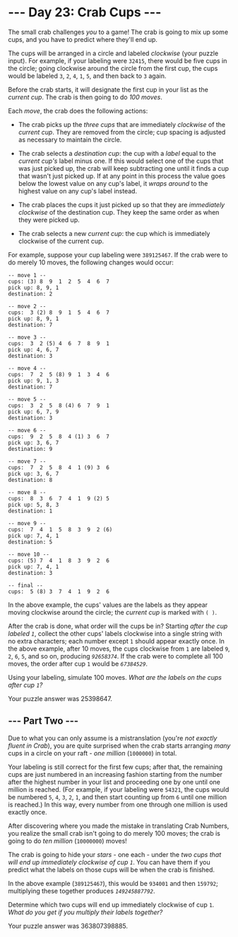# --- Day 23: Crab Cups ---

The small crab challenges *you* to a game! The crab is going to mix up some cups, and you have to predict where they'll end up.

The cups will be arranged in a circle and labeled *clockwise* (your puzzle input). For example, if your labeling were `32415`, there would be five cups in the circle; going clockwise around the circle from the first cup, the cups would be labeled `3`, `2`, `4`, `1`, `5`, and then back to `3` again.

Before the crab starts, it will designate the first cup in your list as the *current cup*. The crab is then going to do *100 moves*.

Each *move*, the crab does the following actions:


 - The crab picks up the *three cups* that are immediately *clockwise* of the *current cup*. They are removed from the circle; cup spacing is adjusted as necessary to maintain the circle.

 - The crab selects a *destination cup*: the cup with a *label* equal to the *current cup's* label minus one. If this would select one of the cups that was just picked up, the crab will keep subtracting one until it finds a cup that wasn't just picked up. If at any point in this process the value goes below the lowest value on any cup's label, it *wraps around* to the highest value on any cup's label instead.

 - The crab places the cups it just picked up so that they are *immediately clockwise* of the destination cup. They keep the same order as when they were picked up.

 - The crab selects a new *current cup*: the cup which is immediately clockwise of the current cup.


For example, suppose your cup labeling were `389125467`. If the crab were to do merely 10 moves, the following changes would occur:

```
-- move 1 --
cups: (3) 8  9  1  2  5  4  6  7 
pick up: 8, 9, 1
destination: 2

-- move 2 --
cups:  3 (2) 8  9  1  5  4  6  7 
pick up: 8, 9, 1
destination: 7

-- move 3 --
cups:  3  2 (5) 4  6  7  8  9  1 
pick up: 4, 6, 7
destination: 3

-- move 4 --
cups:  7  2  5 (8) 9  1  3  4  6 
pick up: 9, 1, 3
destination: 7

-- move 5 --
cups:  3  2  5  8 (4) 6  7  9  1 
pick up: 6, 7, 9
destination: 3

-- move 6 --
cups:  9  2  5  8  4 (1) 3  6  7 
pick up: 3, 6, 7
destination: 9

-- move 7 --
cups:  7  2  5  8  4  1 (9) 3  6 
pick up: 3, 6, 7
destination: 8

-- move 8 --
cups:  8  3  6  7  4  1  9 (2) 5 
pick up: 5, 8, 3
destination: 1

-- move 9 --
cups:  7  4  1  5  8  3  9  2 (6)
pick up: 7, 4, 1
destination: 5

-- move 10 --
cups: (5) 7  4  1  8  3  9  2  6 
pick up: 7, 4, 1
destination: 3

-- final --
cups:  5 (8) 3  7  4  1  9  2  6 

```

In the above example, the cups' values are the labels as they appear moving clockwise around the circle; the *current cup* is marked with `( )`.

After the crab is done, what order will the cups be in? Starting *after the cup labeled `1`*, collect the other cups' labels clockwise into a single string with no extra characters; each number except `1` should appear exactly once. In the above example, after 10 moves, the cups clockwise from `1` are labeled `9`, `2`, `6`, `5`, and so on, producing *`92658374`*. If the crab were to complete all 100 moves, the order after cup `1` would be *`67384529`*.

Using your labeling, simulate 100 moves. *What are the labels on the cups after cup `1`?*


Your puzzle answer was 25398647.

## --- Part Two ---

Due to what you can only assume is a mistranslation (you're *not exactly fluent in Crab*), you are quite surprised when the crab starts arranging *many* cups in a circle on your raft - *one million* (`1000000`) in total.

Your labeling is still correct for the first few cups; after that, the remaining cups are just numbered in an increasing fashion starting from the number after the highest number in your list and proceeding one by one until one million is reached. (For example, if your labeling were `54321`, the cups would be numbered `5`, `4`, `3`, `2`, `1`, and then start counting up from `6` until one million is reached.) In this way, every number from one through one million is used exactly once.

After discovering where you made the mistake in translating Crab Numbers, you realize the small crab isn't going to do merely 100 moves; the crab is going to do *ten million* (`10000000`) moves!

The crab is going to hide your *stars* - one each - under the *two cups that will end up immediately clockwise of cup `1`*. You can have them if you predict what the labels on those cups will be when the crab is finished.

In the above example (`389125467`), this would be `934001` and then `159792`; multiplying these together produces *`149245887792`*.

Determine which two cups will end up immediately clockwise of cup `1`. *What do you get if you multiply their labels together?*


Your puzzle answer was 363807398885.
